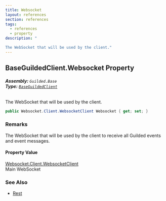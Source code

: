 ```yaml
---
title: Websocket
layout: references
section: references
tags:
  - references
  - property
description: "

The WebSocket that will be used by the client."
---
```


## BaseGuildedClient.Websocket Property
###### **Assembly:** `Guilded.Base`<br/>**Type:** [`BaseGuildedClient`](BaseGuildedClient.md 'Guilded.Base.BaseGuildedClient')

The WebSocket that will be used by the client.

```csharp
public Websocket.Client.WebsocketClient Websocket { get; set; }
```

### Remarks
  
The WebSocket that will be used by the client to receive all Guilded events and event messages.

#### Property Value
[Websocket.Client.WebsocketClient](https://docs.microsoft.com/en-us/dotnet/api/Websocket.Client.WebsocketClient 'Websocket.Client.WebsocketClient')  
Main WebSocket

### See Also
- [Rest](BaseGuildedClient.Rest.md 'Guilded.Base.BaseGuildedClient.Rest')
